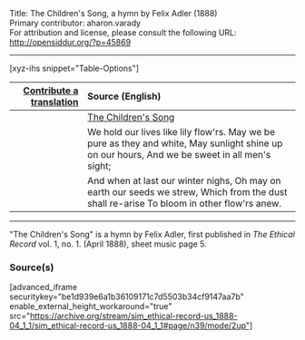 <html>
<head></head>
<body>
Title: The Children's Song, a hymn by Felix Adler (1888)<br />
Primary contributor: aharon.varady<br />
For attribution and license, please consult the following URL: <a href="http://opensiddur.org/?p=45869">http://opensiddur.org/?p=45869</a>
<p />
<hr />

[xyz-ihs snippet="Table-Options"]<table style="margin-left: auto; margin-right: auto;" class="draggable">
<thead><tr><th id="x" style="text-align: right;"><a href="/translate/" target="_blank" rel="noopener">Contribute a translation</a></th><th style="text-align: left;">Source (English)</th></tr></thead>
<tbody>
<tr><td style="vertical-align:top;">
<div class="liturgy" lang="he" style="text-align: right;">

</div></td>

<td style="vertical-align:top;">
<div class="english" lang="en" style="text-align: left;">
<u>The Children's Song</u>
</div></td></tr>


<tr><td style="vertical-align:top;">
<div class="liturgy" lang="he" style="text-align: right;">

</div></td>

<td style="vertical-align:top;">
<div class="english" lang="en" style="text-align: left;">
We hold our lives like lily flow'rs.
May we be pure as they and white,
May sunlight shine up on our hours,
And we be sweet in all men's sight;
</div></td></tr>


<tr><td style="vertical-align:top;">
<div class="liturgy" lang="he" style="text-align: right;">

</div></td>

<td style="vertical-align:top;">
<div class="english" lang="en" style="text-align: left;">
And when at last our winter nighs,
Oh may on earth our seeds we strew,
Which from the dust shall re-arise
To bloom in other flow'rs anew.
</div></td></tr>
</tbody></table>

<hr />

"The Children's Song" is a hymn by Felix Adler, first published in <em>The Ethical Record</em> vol. 1, no. 1. (April 1888), sheet music page 5.

<h3>Source(s)</h3>

[advanced_iframe securitykey="be1d939e6a1b36109171c7d5503b34cf9147aa7b" enable_external_height_workaround="true" src="https://archive.org/stream/sim_ethical-record-us_1888-04_1_1/sim_ethical-record-us_1888-04_1_1#page/n39/mode/2up"]

&nbsp;


</body>
</html>